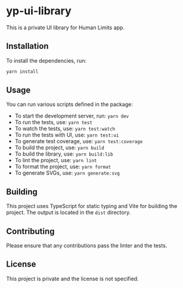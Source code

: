 # yp-ui-library

This is a private UI library for Human Limits app.

## Installation

To install the dependencies, run:

```bash
yarn install
```

## Usage

You can run various scripts defined in the package:

- To start the development server, run: `yarn dev`
- To run the tests, use: `yarn test`
- To watch the tests, use: `yarn test:watch`
- To run the tests with UI, use: `yarn test:ui`
- To generate test coverage, use: `yarn test:coverage`
- To build the project, use: `yarn build`
- To build the library, use: `yarn build:lib`
- To lint the project, use: `yarn lint`
- To format the project, use: `yarn format`
- To generate SVGs, use: `yarn generate:svg`

## Building

This project uses TypeScript for static typing and Vite for building the project. The output is located in the `dist` directory.

## Contributing

Please ensure that any contributions pass the linter and the tests.

## License

This project is private and the license is not specified.
